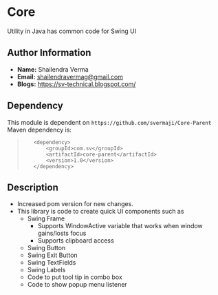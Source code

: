 # Core
Utility in Java has common code for Swing UI

## Author Information<br>
* **Name:** Shailendra Verma
* **Email:** shailendravermag@gmail.com
* **Blogs:** https://sv-technical.blogspot.com/

## Dependency<br>
This module is dependent on `https://github.com/svermaji/Core-Parent` <br>
Maven dependency is:
>        <dependency>
>            <groupId>com.sv</groupId>
>            <artifactId>core-parent</artifactId>
>            <version>1.0</version>
>        </dependency>


## Description<br>
* Increased pom version for new changes.
* This library is code to create quick UI components such as
    * Swing Frame
        * Supports WindowActive variable that works when window gains/losts focus
        * Supports clipboard access
    * Swing Button
    * Swing Exit Button
    * Swing TextFields
    * Swing Labels
    * Code to put tool tip in combo box
    * Code to show popup menu listener
